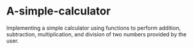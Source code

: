 # A-simple-calculator
Implementing a simple calculator using functions to perform addition, subtraction, multiplication, and division of two numbers provided by the user.
